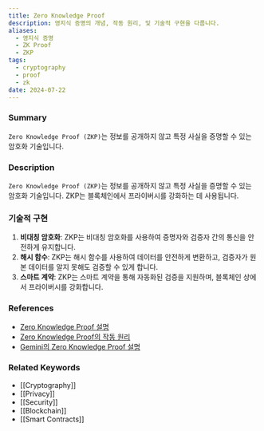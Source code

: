 ```yaml
---
title: Zero Knowledge Proof
description: 영지식 증명의 개념, 작동 원리, 및 기술적 구현을 다룹니다.
aliases:
  - 영지식 증명
  - ZK Proof
  - ZKP
tags:
  - cryptography
  - proof
  - zk
date: 2024-07-22
---
```

### Summary

`Zero Knowledge Proof (ZKP)`는 정보를 공개하지 않고 특정 사실을 증명할 수 있는 암호화 기술입니다.

### Description

`Zero Knowledge Proof (ZKP)`는 정보를 공개하지 않고 특정 사실을 증명할 수 있는 암호화 기술입니다. ZKP는 블록체인에서 프라이버시를 강화하는 데 사용됩니다.

### 기술적 구현

1. **비대칭 암호화**: ZKP는 비대칭 암호화를 사용하여 증명자와 검증자 간의 통신을 안전하게 유지합니다.
2. **해시 함수**: ZKP는 해시 함수를 사용하여 데이터를 안전하게 변환하고, 검증자가 원본 데이터를 알지 못해도 검증할 수 있게 합니다.
3. **스마트 계약**: ZKP는 스마트 계약을 통해 자동화된 검증을 지원하며, 블록체인 상에서 프라이버시를 강화합니다.

### References

- [Zero Knowledge Proof 설명](https://en.wikipedia.org/wiki/Zero-knowledge_proof)
- [Zero Knowledge Proof의 작동 원리](https://www.investopedia.com/terms/z/zero-knowledge-proof.asp)
- [Gemini의 Zero Knowledge Proof 설명](https://www.gemini.com/cryptopedia/search?query=zero-knowledge-proof)

### Related Keywords

- [[Cryptography]]
- [[Privacy]]
- [[Security]]
- [[Blockchain]]
- [[Smart Contracts]]
